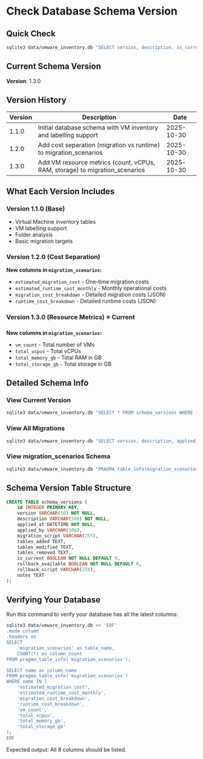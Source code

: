 # Check Database Schema Version

## Quick Check

```bash
sqlite3 data/vmware_inventory.db "SELECT version, description, is_current FROM schema_versions ORDER BY version;"
```

## Current Schema Version

**Version**: 1.3.0

## Version History

| Version | Description | Date |
|---------|-------------|------|
| 1.1.0 | Initial database schema with VM inventory and labelling support | 2025-10-30 |
| 1.2.0 | Add cost separation (migration vs runtime) to migration_scenarios | 2025-10-30 |
| 1.3.0 | Add VM resource metrics (count, vCPUs, RAM, storage) to migration_scenarios | 2025-10-30 |

## What Each Version Includes

### Version 1.1.0 (Base)
- Virtual Machine inventory tables
- VM labelling support
- Folder analysis
- Basic migration targets

### Version 1.2.0 (Cost Separation)
**New columns in `migration_scenarios`:**
- `estimated_migration_cost` - One-time migration costs
- `estimated_runtime_cost_monthly` - Monthly operational costs
- `migration_cost_breakdown` - Detailed migration costs (JSON)
- `runtime_cost_breakdown` - Detailed runtime costs (JSON)

### Version 1.3.0 (Resource Metrics) ⭐ Current
**New columns in `migration_scenarios`:**
- `vm_count` - Total number of VMs
- `total_vcpus` - Total vCPUs
- `total_memory_gb` - Total RAM in GB
- `total_storage_gb` - Total storage in GB

## Detailed Schema Info

### View Current Version
```bash
sqlite3 data/vmware_inventory.db "SELECT * FROM schema_versions WHERE is_current = 1;"
```

### View All Migrations
```bash
sqlite3 data/vmware_inventory.db "SELECT version, description, applied_at, applied_by FROM schema_versions ORDER BY applied_at;"
```

### View migration_scenarios Schema
```bash
sqlite3 data/vmware_inventory.db "PRAGMA table_info(migration_scenarios);"
```

## Schema Version Table Structure

```sql
CREATE TABLE schema_versions (
    id INTEGER PRIMARY KEY,
    version VARCHAR(50) NOT NULL,
    description VARCHAR(500) NOT NULL,
    applied_at DATETIME NOT NULL,
    applied_by VARCHAR(100),
    migration_script VARCHAR(255),
    tables_added TEXT,
    tables_modified TEXT,
    tables_removed TEXT,
    is_current BOOLEAN NOT NULL DEFAULT 0,
    rollback_available BOOLEAN NOT NULL DEFAULT 0,
    rollback_script VARCHAR(255),
    notes TEXT
);
```

## Verifying Your Database

Run this command to verify your database has all the latest columns:

```bash
sqlite3 data/vmware_inventory.db << 'EOF'
.mode column
.headers on
SELECT 
    'migration_scenarios' as table_name,
    COUNT(*) as column_count
FROM pragma_table_info('migration_scenarios');

SELECT name as column_name 
FROM pragma_table_info('migration_scenarios')
WHERE name IN (
    'estimated_migration_cost',
    'estimated_runtime_cost_monthly', 
    'migration_cost_breakdown',
    'runtime_cost_breakdown',
    'vm_count',
    'total_vcpus',
    'total_memory_gb',
    'total_storage_gb'
);
EOF
```

Expected output: All 8 columns should be listed.
